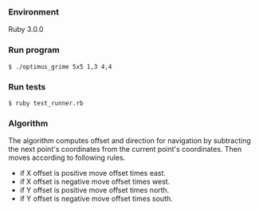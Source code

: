 ### Environment 

Ruby 3.0.0
### Run program
`$ ./optimus_grime 5x5 1,3 4,4`

### Run tests 

`$ ruby test_runner.rb`

### Algorithm

The algorithm computes offset and direction for navigation by subtracting the next point's coordinates from the current point's coordinates. Then moves according to following rules.

* if X offset is positive move offset times east. 
* if X offset is negative move offset times west.
* if Y offset is positive move offset times north.
* if Y offset is negative move offset times south.